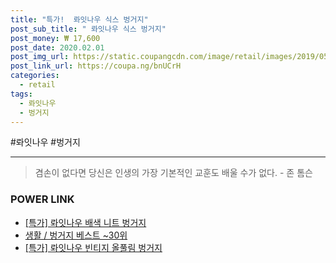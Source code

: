 ```yaml
--- 
title: "특가!  롸잇나우 식스 벙거지" 
post_sub_title: " 롸잇나우 식스 벙거지" 
post_money: ₩ 17,600 
post_date: 2020.02.01 
post_img_url: https://static.coupangcdn.com/image/retail/images/2019/05/08/20/3/03587773-b084-4307-a51f-2b8807280733.jpg 
post_link_url: https://coupa.ng/bnUCrH 
categories: 
  - retail 
tags: 
  - 롸잇나우 
  - 벙거지 
--- 
```

  #롸잇나우 #벙거지 
<hr> 

> 겸손이 없다면 당신은 인생의 가장 기본적인 교훈도 배울 수가 없다. - 존 톰슨 


### POWER LINK

* <a href="https://blog.naver.com/sakai111/221792497692" target="_blank">[특가] 롸잇나우 배색 니트 벙거지</a>
* <a href="https://blog.naver.com/santokki14/221792236258" target="_blank">생활 / 벙거지 베스트 ~30위</a>
* <a href="https://blog.naver.com/an0733/221793139887" target="_blank">[특가] 롸잇나우 빈티지 올풀림 벙거지</a>
